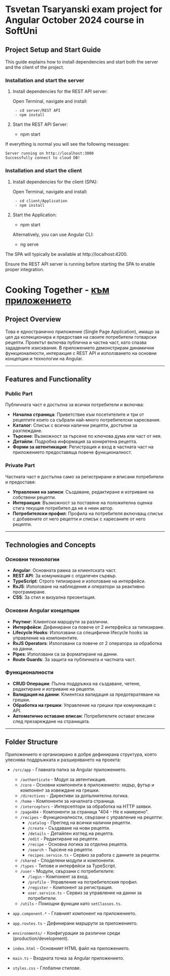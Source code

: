 # Tsvetan Tsaryanski exam project for Angular October 2024 course in SoftUni

## Project Setup and Start Guide

This guide explains how to install dependencies and start both the server and the client of the project.

### Installation and start the server

1. Install dependencies for the REST API server:
   
    Open Terminal, navigate and install:
        
        - cd server/REST API
        - npm install

2. Start the REST API Server:

    - npm start

If everything is normal you will see the following messages:

    Server running on http://localhost:3000
    Successfully connect to cloud DB!
    

### Installation and start the client

1. Install dependencies for the client (SPA):

    Open Terminal, navigate and install:

        - cd client/Application
        - npm install

2. Start the Application:

    - npm start

    Alternatively, you can use Angular CLI:

    - ng serve

The SPA will typically be available at http://localhost:4200.

Ensure the REST API server is running before starting the SPA to enable proper integration.

<!------------------------------------------------------------------------------------------------------------------------------------------------------------------>

# Cooking Together - [към приложението](https://test-client-hgl0.onrender.com)

## Project Overview
Това е едностранично приложение (Single Page Application), имащо за цел да колекционира и предоставя на своите потребители готварски рецепти. Проектът включва публична и частна част, като спазва зададените изисквания. В приложението демонстрирам динамични функционалности, интеракция с REST API и използването на основни концепции и технологии на Angular.

---

## Features and Functionality

### Public Part
Публичната част е достъпна за всички потребители и включва:
- **Начална страница**: Приветствие към посетителите и три от рецептите които са събрали най-много потребителски харесвания.
- **Каталог**: Списък с всички налични рецепти, достъпни за разглеждане.
- **Търсене**: Възможност за търсене по ключова дума или част от нея.
- **Детайли**: Подробна информация за конкретена рецепта.
- **Форми за автентикация**: Регистрация и вход в частната част на приложението предоставяща повече функционалност.

### Private Part
Частната част е достъпна само за регистрирани и вписани потребители и предоставя:
- **Управление на записи**: Създаване, редактиране и изтриване на собствени рецепти.
- **Интеракция**: Възможност за поставяне на положителна оценка стига текущия потребител да не е неин автор.
- **Потребителски профил**: Профила на потребителя включващ списък с добавените от него рецепти и списък с харесаните от него рецепти.

---

## Technologies and Concepts

### Основни технологии
- **Angular**: Основната рамка за клиентската част.
- **REST API**: За комуникация с отдалечен сървър.
- **TypeScript**: Строго типизиране и използване на интерфейси.
- **RxJS**: Използване на наблюдения и оператори за реактивно програмиране.
- **CSS**: За стил и визуална презентация.

### Основни Angular концепции
- **Роутинг**: Клиентски маршрути за различни.
- **Интерфейси**: Дефинирани са повече от 2 интерфейса за типизиране.
- **Lifecycle Hooks**: Използвани са специфични lifecycle hooks за управление на компонентите.
- **RxJS Operators**: Използвани са повече от 2 оператора за обработка на данни.
- **Pipes**: Използвани са за форматиране на данни.
- **Route Guards**: За защита на публичната и частната част.

### Функционалности
- **CRUD Операции**: Пълна поддръжка на създаване, четене, редактиране и изтриване на рецепти.
- **Валидация на данни**: Клиентска валидация за предотвратяване на грешки.
- **Обработка на грешки**: Управление на грешки при комуникация с API.
- **Автоматично оставане вписан**: Потребителите остават вписани след презареждане на страницата.

---

## Folder Structure
Приложението е организирано в добре дефинирана структура, която улеснява поддръжката и разширяването на проекта:

- `/src/app` - Главната папка за Angular приложението.
  - `/authenticate` - Модул за автентикация.
  - `/core` - Основни компоненти в приложението: хедър, футър и компонент за извеждане на грешки.
  - `/directives` - Директиви за допълнителна логика.
  - `/home` - Компоненти за началната страница.
  - `/interceptors` - Интерсептори за обработка на HTTP заявки.
  - `/page404` - Компоненти за страница "404 - Не е намерено".
  - `/recipes` - Функционалности, свързани с управление на рецепти:
    - `/catalog` - Преглед на всички налични рецепти.
    - `/create` - Създаване на нови рецепти.
    - `/details` - Детайлен изглед на рецепта.
    - `/edit` - Редактиране на рецепти.
    - `/recipe` - Основна логика за отделна рецепта.
    - `/search` - Търсене на рецепти.
    - `recipes.service.ts` - Сервиз за работа с данните за рецепти.
  - `/shared` - Споделени модули и компоненти.
  - `/types` - Типове и интерфейси за TypeScript.
  - `/user` - Модули, свързани с потребителите:
    - `/login` - Компонент за вход.
    - `/profile` - Управление на потребителския профил.
    - `/register` - Компонент за регистрация.
    - `user.service.ts` - Сервиз за управление на данни за потребители.
  - `/utils` - Помощни функции като `setClasses.ts`.

- `app.component.*` - Главният компонент на приложението.
- `app.routes.ts` - Дефинирани маршрути за приложението.
- `environments/` - Конфигурации за различни среди (production/development).
- `index.html` - Основният HTML файл на приложението.
- `main.ts` - Входната точка за Angular приложението.
- `styles.css` - Глобални стилове.





